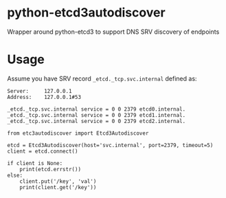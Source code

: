 python-etcd3autodiscover
========================

Wrapper around python-etcd3 to support DNS SRV discovery of endpoints 

Usage
=====

Assume you have SRV record `_etcd._tcp.svc.internal` defined as:

```
Server:		127.0.0.1
Address:	127.0.0.1#53

_etcd._tcp.svc.internal	service = 0 0 2379 etcd0.internal.
_etcd._tcp.svc.internal	service = 0 0 2379 etcd1.internal.
_etcd._tcp.svc.internal	service = 0 0 2379 etcd2.internal.
```

```
from etc3autodiscover import Etcd3Autodiscover

etcd = Etcd3Autodiscover(host='svc.internal', port=2379, timeout=5)
client = etcd.connect()

if client is None:
	print(etcd.errstr())
else:
	client.put('/key', 'val')
	print(client.get('/key'))
```
